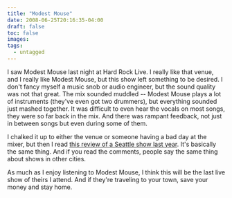 ```yaml
---
title: "Modest Mouse"
date: 2008-06-25T20:16:35-04:00
draft: false
toc: false
images:
tags:
  - untagged
---
```

I saw Modest Mouse last night at Hard Rock Live. I really like that venue, and I really like Modest Mouse, but this show left something to be desired. I don't fancy myself a music snob or audio engineer, but the sound quality was not that great. The mix sounded muddled -- Modest Mouse plays a lot of instruments (they've even got two drummers), but everything sounded just mashed together. It was difficult to even hear the vocals on most songs, they were so far back in the mix. And there was rampant feedback, not just in between songs but even during some of them.



I chalked it up to either the venue or someone having a bad day at the mixer, but then I read [this review of a Seattle show last year](http://www.soundonthesound.com/?p=873). It's basically the same thing. And if you read the comments, people say the same thing about shows in other cities.



As much as I enjoy listening to Modest Mouse, I think this will be the last live show of theirs I attend. And if they're traveling to your town, save your money and stay home.
